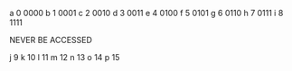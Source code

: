 a 0 0000
b 1 0001
c 2 0010
d 3 0011
e 4 0100
f 5 0101
g 6 0110
h 7 0111
i 8 1111

NEVER BE ACCESSED

j 9
k 10
l 11
m 12
n 13
o 14
p 15
